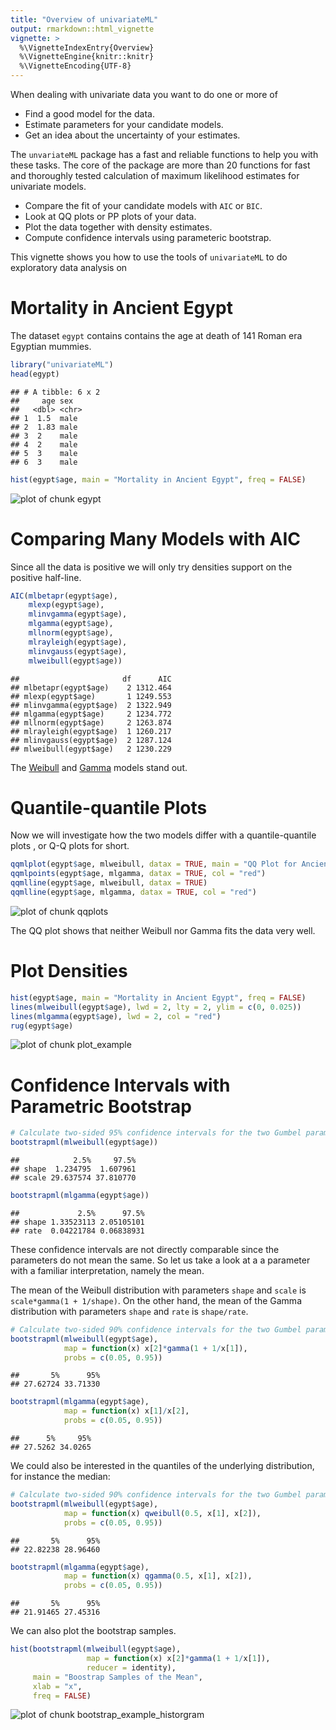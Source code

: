 ```yaml
---
title: "Overview of univariateML"
output: rmarkdown::html_vignette
vignette: >
  %\VignetteIndexEntry{Overview}
  %\VignetteEngine{knitr::knitr}
  %\VignetteEncoding{UTF-8}
---
```


When dealing with univariate data you want to do one or more of
* Find a good model for the data.
* Estimate parameters for your candidate models.
* Get an idea about the uncertainty of your estimates.

The `unvariateML` package has a fast and reliable functions to help you with 
these tasks. The core of the package are more than 20 functions for fast 
and thoroughly tested calculation of maximum likelihood estimates for univariate 
models. 

* Compare the fit of your candidate models with `AIC` or `BIC`.
* Look at QQ plots or PP plots of your data.
* Plot the data together with density estimates.
* Compute confidence intervals using parameteric bootstrap.

This vignette shows you how to use the tools of `univariateML` to do exploratory
data analysis on 

# Mortality in Ancient Egypt

The dataset `egypt` contains contains the age at death of 141 Roman era Egyptian
mummies. 


```r
library("univariateML")
head(egypt)
```

```
## # A tibble: 6 x 2
##     age sex  
##   <dbl> <chr>
## 1  1.5  male 
## 2  1.83 male 
## 3  2    male 
## 4  2    male 
## 5  3    male 
## 6  3    male
```

```r
hist(egypt$age, main = "Mortality in Ancient Egypt", freq = FALSE)
```

![plot of chunk egypt](figure/egypt-1.png)

# Comparing Many Models with AIC
Since all the data is positive we will only try densities support on the positive
half-line. 


```r
AIC(mlbetapr(egypt$age),
    mlexp(egypt$age),
    mlinvgamma(egypt$age),
    mlgamma(egypt$age),
    mllnorm(egypt$age),
    mlrayleigh(egypt$age),
    mlinvgauss(egypt$age),
    mlweibull(egypt$age))
```

```
##                       df      AIC
## mlbetapr(egypt$age)    2 1312.464
## mlexp(egypt$age)       1 1249.553
## mlinvgamma(egypt$age)  2 1322.949
## mlgamma(egypt$age)     2 1234.772
## mllnorm(egypt$age)     2 1263.874
## mlrayleigh(egypt$age)  1 1260.217
## mlinvgauss(egypt$age)  2 1287.124
## mlweibull(egypt$age)   2 1230.229
```

The [Weibull](https://en.wikipedia.org/wiki/Weibull_distribution) and
[Gamma](https://en.wikipedia.org/wiki/Gamma_distribution) models stand out.

# Quantile-quantile Plots
Now we will investigate how the two models differ with a quantile-quantile plots
, or Q-Q plots for short.


```r
qqmlplot(egypt$age, mlweibull, datax = TRUE, main = "QQ Plot for Ancient Egypt")
qqmlpoints(egypt$age, mlgamma, datax = TRUE, col = "red")
qqmlline(egypt$age, mlweibull, datax = TRUE)
qqmlline(egypt$age, mlgamma, datax = TRUE, col = "red")
```

![plot of chunk qqplots](figure/qqplots-1.png)

The QQ plot shows that neither Weibull nor Gamma fits the data very well. 

# Plot Densities


```r
hist(egypt$age, main = "Mortality in Ancient Egypt", freq = FALSE)
lines(mlweibull(egypt$age), lwd = 2, lty = 2, ylim = c(0, 0.025))
lines(mlgamma(egypt$age), lwd = 2, col = "red")
rug(egypt$age)
```

![plot of chunk plot_example](figure/plot_example-1.png)

# Confidence Intervals with Parametric Bootstrap


```r
# Calculate two-sided 95% confidence intervals for the two Gumbel parameters.
bootstrapml(mlweibull(egypt$age))
```

```
##            2.5%     97.5%
## shape  1.234795  1.607961
## scale 29.637574 37.810770
```

```r
bootstrapml(mlgamma(egypt$age))
```

```
##             2.5%      97.5%
## shape 1.33523113 2.05105101
## rate  0.04221784 0.06838931
```

These confidence intervals are not directly comparable since the parameters do 
not mean the same. So let us take a look at a a parameter with a familiar 
interpretation, namely the mean. 

The mean of the Weibull distribution with parameters `shape` and `scale` is 
`scale*gamma(1 + 1/shape)`. On the other hand, the mean of the 
Gamma distribution with parameters `shape` and `rate` is
`shape/rate`. 


```r
# Calculate two-sided 90% confidence intervals for the two Gumbel parameters.
bootstrapml(mlweibull(egypt$age), 
            map = function(x) x[2]*gamma(1 + 1/x[1]), 
            probs = c(0.05, 0.95))
```

```
##       5%      95% 
## 27.62724 33.71330
```

```r
bootstrapml(mlgamma(egypt$age), 
            map = function(x) x[1]/x[2],
            probs = c(0.05, 0.95))
```

```
##      5%     95% 
## 27.5262 34.0265
```

We could also be interested in the quantiles of the underlying distribution,
for instance the median:


```r
# Calculate two-sided 90% confidence intervals for the two Gumbel parameters.
bootstrapml(mlweibull(egypt$age), 
            map = function(x) qweibull(0.5, x[1], x[2]), 
            probs = c(0.05, 0.95))
```

```
##       5%      95% 
## 22.82238 28.96460
```

```r
bootstrapml(mlgamma(egypt$age), 
            map = function(x) qgamma(0.5, x[1], x[2]), 
            probs = c(0.05, 0.95))
```

```
##       5%      95% 
## 21.91465 27.45316
```

We can also plot the bootstrap samples.


```r
hist(bootstrapml(mlweibull(egypt$age), 
                 map = function(x) x[2]*gamma(1 + 1/x[1]), 
                 reducer = identity),
     main = "Boostrap Samples of the Mean",
     xlab = "x",
     freq = FALSE)
```

![plot of chunk bootstrap_example_historgram](figure/bootstrap_example_historgram-1.png)
